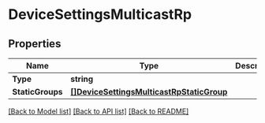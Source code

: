 # DeviceSettingsMulticastRp

## Properties

Name | Type | Description | Notes
------------ | ------------- | ------------- | -------------
**Type** | **string** |  | [optional] 
**StaticGroups** | [**[]DeviceSettingsMulticastRpStaticGroup**](device_settings_multicast_rp_static_group.md) |  | [optional] 

[[Back to Model list]](../README.md#documentation-for-models) [[Back to API list]](../README.md#documentation-for-api-endpoints) [[Back to README]](../README.md)


